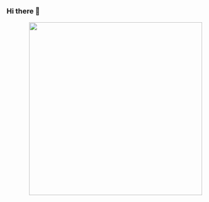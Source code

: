 ### Hi there 👋 
<div align="center">
  <img src="https://media.giphy.com/media/KGhpQ5NMoWKQurlHwI/giphy.gif" width="400" height="400"/>
</div>
                                                                             
<!--
**gadorcc/gadorcc** is a ✨ _special_ ✨ repository because its `README.md` (this file) appears on your GitHub profile.

Here are some ideas to get you started:

- 🔭 I’m currently working on ...
- 🌱 I’m currently learning ...
- 👯 I’m looking to collaborate on ...
- 🤔 I’m looking for help with ...
- 💬 Ask me about ...
- 📫 How to reach me: ...
- 😄 Pronouns: ...
- ⚡ Fun fact: ...
-->
